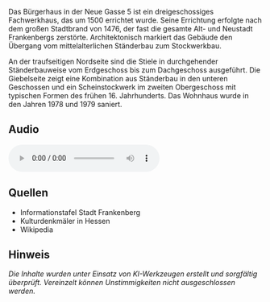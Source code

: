 Das Bürgerhaus in der Neue Gasse 5 ist ein dreigeschossiges Fachwerkhaus, das um 1500 errichtet wurde. Seine Errichtung erfolgte nach dem großen Stadtbrand von 1476, der fast die gesamte Alt- und Neustadt Frankenbergs zerstörte. Architektonisch markiert das Gebäude den Übergang vom mittelalterlichen Ständerbau zum Stockwerkbau.

An der traufseitigen Nordseite sind die Stiele in durchgehender Ständerbauweise vom Erdgeschoss bis zum Dachgeschoss ausgeführt. Die Giebelseite zeigt eine Kombination aus Ständerbau in den unteren Geschossen und ein Scheinstockwerk im zweiten Obergeschoss mit typischen Formen des frühen 16. Jahrhunderts. Das Wohnhaus wurde in den Jahren 1978 und 1979 saniert.

## Audio

<audio controls class="full-width-audio">
  <source src="locales/frankenberg/de/p31.mp3" type="audio/mpeg">
  Dein Browser unterstützt kein Audioelement.
</audio>

## Quellen

- Informationstafel Stadt Frankenberg
- Kulturdenkmäler in Hessen
- Wikipedia

## Hinweis

_Die Inhalte wurden unter Einsatz von KI-Werkzeugen erstellt und sorgfältig überprüft. Vereinzelt können Unstimmigkeiten nicht ausgeschlossen werden._